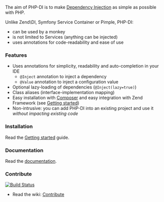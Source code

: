 The aim of PHP-DI is to make [Dependency Injection](http://en.wikipedia.org/wiki/Dependency_injection)
as simple as possible with PHP.

Unlike Zend\DI, Symfony Service Container or Pimple, PHP-DI:

* can be used by a monkey
* is not limited to Services (anything can be injected)
* uses annotations for code-readability and ease of use


### Features

* Uses annotations for simplicity, readability and auto-completion in your IDE
    * `@Inject` annotation to inject a dependency
    * `@Value` annotation to inject a configuration value
* Optional lazy-loading of dependencies (`@Inject(lazy=true)`)
* Class aliases (interface-implementation mapping)
* Easy installation with [Composer](http://getcomposer.org/doc/00-intro.md) and easy integration with Zend Framework (see [Getting started](doc/getting-started))
* Non-intrusive: you can add PHP-DI into an existing project and use it *without impacting existing code*


### Installation

Read the [Getting started](doc/getting-started) guide.


### Documentation

Read the [documentation](doc/).


### Contribute

[![Build Status](https://secure.travis-ci.org/mnapoli/PHP-DI.png)](http://travis-ci.org/mnapoli/PHP-DI)

* Read the wiki: [Contribute](doc/contribute)

